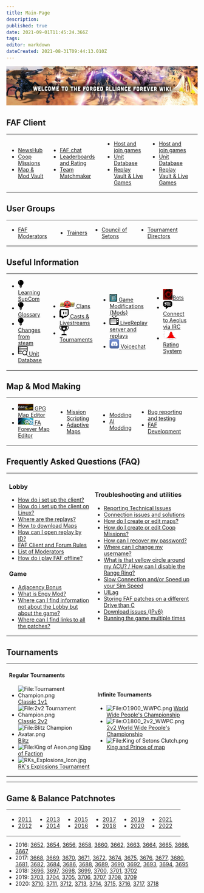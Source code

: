 ```yaml
---
title: Main-Page
description: 
published: true
date: 2021-09-01T11:45:24.366Z
tags: 
editor: markdown
dateCreated: 2021-08-31T09:44:13.010Z
---
```


![wiki-banner.jpg](/wiki-banner.jpg)
##  **FAF Client**

<table>
<tbody>
<tr class="odd">
<td><ul>
<li><a href="NewsHub"> NewsHub</a></li>
<li><a href="Coop-Missions"> Coop Missions</a></li>
<li><a href="Map-&-Mod-Vault"> Map & Mod Vault</a></li>
</ul></td>
<td><ul>
<li><a href="FAF-chat"> FAF chat</a></li>
<li><a href="Leaderboards-and-Rating"> Leaderboards and Rating</a></li>
<li><a href="The-Ladder"> Team Matchmaker</a></li>
</ul></td>
<td><ul>
<li><a href="Host-and-join-games"> Host and join games</a></li>
<li><a href="Unit-Database"> Unit Database</a></li>
<li><a href="Replay-Vault-&-Live-Games"> Replay Vault &amp; Live Games</a></li>
</ul></td>
<td><ul>
<li><a href="Host-and-join-games"> Host and join games</a></li>
<li><a href="Unit-Database"> Unit Database</a></li>
<li><a href="Replay-Vault-&-Live-Games"> Replay Vault &amp; Live Games</a></li>
</ul></td>
<td></td>
</tr>
</tbody>
</table>

## **User Groups**

<table>
<tbody>
<tr class="odd">
<td><ul>
<li><a href="User-Groups#faf-moderators"> FAF Moderators</a></li>
</ul></td>
<td><ul>
<li><a href="User-Groups#trainers"> Trainers</a></li>
</ul></td>
<td><ul>
<li><a href="User-Groups#council-of-setons"> Council of Setons</a></li>
</ul></td>
<td><ul>
<li><a href="User-Groups#tournament-directors"> Tournament Directors</a></li>
</ul></td>
<td></td>
</tr>
</tbody>
</table>

## **Useful Information**

<table>
<tbody>
<tr class="odd">
<td><ul>
<li><img src="/information-icons/tutorials-icon.png"/><a href="Learning-SupCom"> Learning SupCom</a></li>
<li><img src="/information-icons/tutorials-icon.png"/><a href="Glossary"> Glossary</a></li>
<li><img src="/information-icons/tutorials-icon.png"/><a href="Changes-from-steam"> Changes from steam</a></li>
<li><img src="/information-icons/database.png" width="25"/><a href="Unit-Database"> Unit Database</a></li>
</ul></td>
<td><ul>
<li><img src="/information-icons/clan-icon.png"/><a href="Clans"> Clans</a></li>
<li><img src="/information-icons/livestreams-icon.png"><a href="Casts&Livestreams"> Casts & Livestreams</a></li>
<li><img src="/information-icons/tournaments-icon.png"/> <a href="Tournaments" title="wikilink"> Tournaments</a></li>
</ul></td>
<td><ul>
<li><img src="/information-icons/gazui.png" width="20"/><a href="Game-Modifications-(Mods)"> Game Modifications (Mods)</a></li>
<li><img src="/information-icons/replays-icon.png"/><a href="LiveReplay-server-and-replays"> LiveReplay server and replays</a></li>
<li><img src="/information-icons/discord-icon.png" width="25"/><a href="Voicechat-(Discord)"> Voicechat</a></li>
</ul></td>
<td><ul>
<li><img src="/information-icons/qai.png" width="25"/><a href="Bots">Bots</a></li>
<li><img src="/information-icons/chat-icon.png"/><a href="Chat-/-IRC_server"> Connect to Aeolus via IRC</a></li>
<li><img src="/information-icons/rating-icon.png" width="40"/><a href="Rating-System"> Rating System</a></li>
</ul></td>
<td></td>
</tr>
</tbody>
</table>

## **Map & Mod Making**

<table>
<tbody>
<tr class="odd">
<td><ul>
<li><img src="/map-and-mod-icons/gpg-map-editor.png" width="40"/><a href="Map-Editor"> GPG Map Editor</a></li>
<li><img src="/map-and-mod-icons/faf-map-editor.png" width="40"/><a href="FA-Forever-Map-Editor"> FA Forever Map Editor</a></li>
</ul></td>
<td><ul>
<li><a href="Mission-Scripting"> Mission Scripting</a></li>
<li><a href="Adaptive-Maps"> Adaptive Maps</a></li>
</ul></td>
<td><ul>
<li><a href="Modding"> Modding</a></li>
<li><a href="AI-Modding"> AI Modding</a></li>
</ul></td>
<td><ul>
<li><a href="Bug-reporting-and-testing"> Bug reporting and testing</a></li>
<li><a href="FAF-Development"> FAF Development</a></li>
</ul></td>
<td></td>
</tr>
</tbody>
</table>

## **Frequently Asked Questions (FAQ)**

<table>
<tbody>
<tr class="odd">
<td><h3 id="lobby">Lobby</h3>
<ul>
<li><a href="Setting-Up-FAF">How do i set up the client?</a></li>
<li><a href="Setting-Up-FAF-Linux">How do i set up the client on Linux?</a></li>
<li><a href="Where-are-the-replays">Where are the replays?</a></li>
<li><a href="Map-Vault">How to download Maps</a></li>
<li><a href="Replay-Vault-&-Live-Games#Game/Replay-ID" title="wikilink">How can I open replay by ID?</a></li>
<li><a href="FAF-Client/Forum_Rules" title="wikilink">FAF Client and Forum Rules</a></li>
<li><a href="User_Groups#FAF_Moderators" title="wikilink">List of Moderators</a></li>
<li><a href="How_do_i_play_FAF_offline?" title="wikilink">How do i play FAF offline?</a></li>
</ul>
<h3 id="game">Game</h3>
<ul>
<li><a href="Adjacency_Bonus" title="wikilink">Adjacency Bonus</a></li>
<li><a href="Game_Modifications_(Mods)#Engy_Mod" title="wikilink">What is Engy Mod?</a></li>
<li><a href="Learning_SupCom" title="wikilink">Where can I find information not about the Lobby but about the game?</a></li>
<li><a href="Where_can_I_find_links_to_all_the_patches" title="wikilink">Where can I find links to all the patches?</a></li>
</ul></td>
<td><h3 id="troubleshooting_and_utilities">Troubleshooting and utilities</h3>
<ul>
<li><a href="Reporting_Technical_Issues" title="wikilink">Reporting Technical Issues</a></li>
<li><a href="Connection_issues_and_solutions" title="wikilink">Connection issues and solutions</a></li>
<li><a href="Map_Editor" title="wikilink">How do I create or edit maps?</a></li>
<li><a href="Mission_Scripting" title="wikilink">How do I create or edit Coop Missions?</a></li>
<li><a href="https://faforever.com/account/password/reset">How can I recover my password?</a></li>
<li><a href="FAF_chat#User_Name_Change_and_Name_History" title="wikilink">Where can I change my username?</a></li>
<li><a href="What_is_that_yellow_circle_around_my_ACU_?_/_How_can_I_disable_the_Range_Ring_?" title="wikilink">What is that yellow circle around my ACU? / How can I disable the Range Ring?</a></li>
<li><a href="Slow_Connection_and/or_Speed_up_your_Sim_Speed" title="wikilink">Slow Connection and/or Speed up your Sim Speed</a></li>
<li><a href="UILag" title="wikilink">UILag</a></li>
<li><a href="Storing_FAF_patches_on_a_different_Drive_than_C" title="wikilink">Storing FAF patches on a different Drive than C</a></li>
<li><a href="Download_issues_(IPv6)" title="wikilink">Download issues (IPv6)</a></li>
<li><a href="Running_the_game_multiple_times" title="wikilink">Running the game multiple times</a></li>
</ul></td>
<td></td>
</tr>
</tbody>
</table>

## **Tournaments**


<table>
<tbody>
<tr class="odd">
<td><h4 id="regular_tournaments">Regular Tournaments</h4>
<ul>
<li><img src="Tournament_Champion.png" title="fig:File:Tournament Champion.png" alt="File:Tournament Champion.png" /> <a href="Tournaments#Classic_1v1" title="wikilink">Classic 1v1</a></li>
<li><img src="2v2_Tournament_Champion.png" title="fig:File:2v2 Tournament Champion.png" alt="File:2v2 Tournament Champion.png" /> <a href="Tournaments#Classic_2v2" title="wikilink">Classic 2v2</a></li>
<li><img src="Blitz_Champion_Avatar.png" title="fig:File:Blitz Champion Avatar.png" alt="File:Blitz Champion Avatar.png" /> <a href="Tournaments#Blitz" title="wikilink">Blitz</a></li>
<li><img src="King_of_Aeon.png" title="fig:File:King of Aeon.png" alt="File:King of Aeon.png" /> <a href="Tournaments#King_of_Faction" title="wikilink">King of Faction</a></li>
<li><img src="RKs_Explosions_Icon.jpg" title="fig:RKs_Explosions_Icon.jpg" width="20" alt="RKs_Explosions_Icon.jpg" /> <a href="Tournaments#RK&#39;s_Explosions_Tournament" title="wikilink">RK's Explosions Tournament</a></li>
</ul></td>
<td><h4 id="infinite_tournaments">Infinite Tournaments</h4>
<ul>
<li><img src="O1900_WWPC.png" title="fig:File:O1900_WWPC.png" alt="File:O1900_WWPC.png" /> <a href="World_Wide_People&#39;s_Championship" title="wikilink">World Wide People's Championship</a></li>
<li><img src="O1800_2v2_WWPC.png" title="fig:File:O1800_2v2_WWPC.png" alt="File:O1800_2v2_WWPC.png" /> <a href="2v2_World_Wide_People&#39;s_Championship" title="wikilink">2v2 World Wide People's Championship</a></li>
<li><img src="King_of_Setons_Clutch.png" title="fig:File:King of Setons Clutch.png" alt="File:King of Setons Clutch.png" /> <a href="King_and_Prince_of_map" title="wikilink">King and Prince of map</a></li>
</ul></td>
</tr>
</tbody>
</table>

------------------------------------------------------------------------

## Game & Balance Patchnotes

<table>
<tbody>
<tr class="odd">
<td><ul>
<li><a href="/patches/Game-&-Balance-Patchnotes-2011"> 2011</a></li>
<li><a href="/patches/Game-&-Balance-Patchnotes-2012"> 2012</a></li>
</ul></td>
<td><ul>
<li><a href="/patches/Game-&-Balance-Patchnotes-2013"> 2013</a></li>
<li><a href="/patches/Game-&-Balance-Patchnotes-2014"> 2014</a></li>
</ul></td>
<td><ul>
<li><a href="/patches/Game-&-Balance-Patchnotes-2015"> 2015</a></li>
<li><a href="Patches-2016"> 2016</a></li>
</ul></td>
<td><ul>
<li><a href="Patches-2017"> 2017</a></li>
<li><a href="Patches-2018"> 2018</a></li>
</ul></td>
<td><ul>
<li><a href="Patches-2019"> 2019</a></li>
<li><a href="Patches-2020"> 2020</a></li>
</ul></td>
<td><ul>
<li><a href="Patches-2021"> 2021</a></li>
<li><a href="Patches-2011"> 2022</a></li>
</ul></td>
<td></td>
</tr>
</tbody>
</table>

-   2016: [3652](3652 "wikilink"), [3654](3654 "wikilink"),
    [3656](3656 "wikilink"), [3658](3658 "wikilink"),
    [3660](3660 "wikilink"), [3662](3662 "wikilink"),
    [3663](3663 "wikilink"), [3664](3664 "wikilink"),
    [3665](3665 "wikilink"), [3666](3666 "wikilink"),
    [3667](3667 "wikilink")
-   2017: [3668](3668 "wikilink"), [3669](3669 "wikilink"),
    [3670](3670 "wikilink"), [3671](3671 "wikilink"),
    [3672](3672 "wikilink"), [3674](3674 "wikilink"),
    [3675](3675 "wikilink"), [3676](3676 "wikilink"),
    [3677](3677 "wikilink"), [3680](3680 "wikilink"),
    [3681](3681 "wikilink"), [3682](3682 "wikilink"),
    [3684](3684 "wikilink"), [3686](3686 "wikilink"),
    [3688](3688 "wikilink"), [3689](3689 "wikilink"),
    [3690](3690 "wikilink"), [3692](3692 "wikilink"),
    [3693](3693 "wikilink"), [3694](3694 "wikilink"),
    [3695](3695 "wikilink")
-   2018: [3696](3696 "wikilink"), [3697](3697 "wikilink"),
    [3698](3698 "wikilink"), [3699](3699 "wikilink"),
    [3700](3700 "wikilink"), [3701](3701 "wikilink"),
    [3702](3702 "wikilink")
-   2019: [3703](3703 "wikilink"), [3704](3704 "wikilink"),
    [3705](3705 "wikilink"), [3706](3706 "wikilink"),
    [3707](3707 "wikilink"), [3708](3708 "wikilink"),
    [3709](3709 "wikilink")
-   2020: [3710](3710 "wikilink"), [3711](3711 "wikilink"),
    [3712](3712 "wikilink"), [3713](3713 "wikilink"),
    [3714](3714 "wikilink"), [3715](3715 "wikilink"),
    [3716](3716 "wikilink"), [3717](3717 "wikilink"),
    [3718](http://patchnotes.faforever.com/3718.html)
